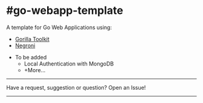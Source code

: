 #go-webapp-template
===========================

A template for Go Web Applications using: 
 * [Gorilla Toolkit](http://www.gorillatoolkit.org/)
 * [Negroni](https://github.com/urfave/negroni)


- To be added
    - Local Authentication with MongoDB
    - +More...
---

Have a request, suggestion or question? Open an Issue!

---
